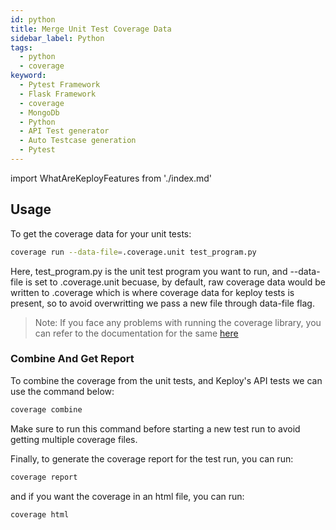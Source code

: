 ```yaml
---
id: python
title: Merge Unit Test Coverage Data
sidebar_label: Python
tags:
  - python
  - coverage
keyword:
  - Pytest Framework
  - Flask Framework
  - coverage
  - MongoDb
  - Python
  - API Test generator
  - Auto Testcase generation
  - Pytest
---
```


import WhatAreKeployFeatures from './index.md'

<WhatAreKeployFeatures/>

## Usage

To get the coverage data for your unit tests:

```sh
coverage run --data-file=.coverage.unit test_program.py
```

Here, test_program.py is the unit test program you want to run, and --data-file is set to .coverage.unit becuase, by default, raw coverage data would be written to .coverage which is where coverage data for keploy tests is present, so to avoid overwritting we pass a new file through data-file flag.

> Note: If you face any problems with running the coverage library, you can refer to the documentation for the same [here](https://coverage.readthedocs.io/en/7.4.2/cmd.html#execution-coverage-run)

### Combine And Get Report

To combine the coverage from the unit tests, and Keploy's API tests we can use the command below:

```bash
coverage combine
```

Make sure to run this command before starting a new test run to avoid getting multiple coverage files.

Finally, to generate the coverage report for the test run, you can run:

```bash
coverage report
```

and if you want the coverage in an html file, you can run:

```bash
coverage html
```
